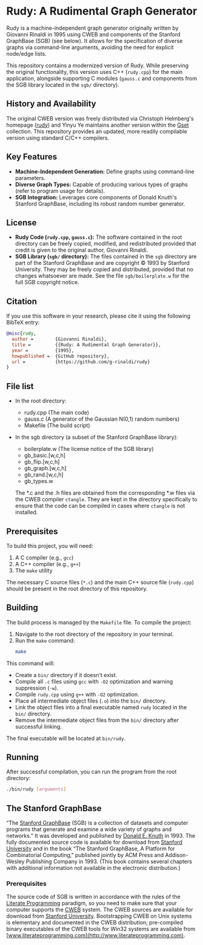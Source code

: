 # Rudy: A Rudimental Graph Generator

Rudy is a machine-independent graph generator originally written by Giovanni Rinaldi in 1995 using CWEB and components of the Stanford GraphBase (SGB) (see below). It allows for the specification of diverse graphs via command-line arguments, avoiding the need for explicit node/edge lists.

This repository contains a modernized version of Rudy. While preserving the original functionality, this version uses C++ (`rudy.cpp`) for the main application, alongside supporting C modules (`gauss.c` and components from the SGB library located in the `sgb/` directory).

## History and Availability

The original CWEB version was freely distributed via Christoph Helmberg's homepage ([rudy](https://www-user.tu-chemnitz.de/~helmberg/rudy.tar.gz)) and Yinyu Ye maintains another version within the [Gset](https://web.stanford.edu/~yyye/yyye/Gset) collection. This repository provides an updated, more readily compilable version using standard C/C++ compilers.

## Key Features

*   **Machine-Independent Generation:** Define graphs using command-line parameters.
*   **Diverse Graph Types:** Capable of producing various types of graphs (refer to program usage for details).
*   **SGB Integration:** Leverages core components of Donald Knuth's Stanford GraphBase, including its robust random number generator.

## License

*   **Rudy Code (`rudy.cpp`, `gauss.c`):** The software contained in the root directory can be freely copied, modified, and redistributed provided that credit is given to the original author, Giovanni Rinaldi.
*   **SGB Library (`sgb/` directory):** The files contained in the `sgb` directory are part of the Stanford GraphBase and are copyright © 1993 by Stanford University. They may be freely copied and distributed, provided that no changes whatsoever are made. See the file `sgb/boilerplate.w` for the full SGB copyright notice.

## Citation

If you use this software in your research, please cite it using the following BibTeX entry:

```bibtex
@misc{rudy,
  author =        {Giovanni Rinaldi},
  title =         {{Rudy: A Rudimental Graph Generator}},
  year =          {1995},
  howpublished =  {GitHub repository},
  url =           {https://github.com/g-rinaldi/rudy}
}
```

## File list

- In the root directory:
    - rudy.cpp (The main code)
    - gauss.c (A generator of the Gaussian N(0,1) random numbers)
    - Makefile (The build script)

- In the sgb directory (a subset of the Stanford GraphBase library):
    - boilerplate.w (The license notice of the SGB library)
    - gb_basic.[w,c,h]
    - gb_flip.[w,c,h]
    - gb_graph.[w,c,h]
    - gb_rand.[w,c,h]
    - gb_types.w

    The *.c and the .h files are obtained from the corresponding *.w files via the CWEB compiler `ctangle`. They are kept in the directory specifically to ensure that the code can be compiled in cases where `ctangle` is not installed.    

## Prerequisites

To build this project, you will need:

1.  A C compiler (e.g., `gcc`)
2.  A C++ compiler (e.g., `g++`)
3.  The `make` utility

The necessary C source files (`*.c`) and the main C++ source file (`rudy.cpp`) should be present in the root directory of this repository.

## Building

The build process is managed by the `Makefile` file. To compile the project:

1.  Navigate to the root directory of the repository in your terminal.
2.  Run the `make` command:
    ```bash
    make
    ```

This command will:
*   Create a `bin/` directory if it doesn't exist.
*   Compile all `.c` files using `gcc` with `-O2` optimization and warning suppression (`-w`).
*   Compile `rudy.cpp` using `g++` with `-O2` optimization.
*   Place all intermediate object files (`.o`) into the `bin/` directory.
*   Link the object files into a final executable named `rudy` located in the `bin/` directory.
*   Remove the intermediate object files from the `bin/` directory after successful linking.

The final executable will be located at `bin/rudy`.

## Running

After successful compilation, you can run the program from the root directory:

```bash
./bin/rudy [arguments]
```

## The Stanford GraphBase

“The [Stanford GraphBase](https://www-cs-faculty.stanford.edu/~knuth/sgb.html)
(SGB) is a collection of datasets and computer programs that generate and
examine a wide variety of graphs and networks.” It was developed and published
by [Donald E. Knuth](https://www-cs-faculty.stanford.edu/~knuth) in 1993. The
fully documented source code is available for download from [Stanford
University](https://ftp.cs.stanford.edu/pub/sgb/sgb.tar.gz) and in the book
“The Stanford GraphBase, A Platform for Combinatorial Computing,” published
jointly by ACM Press and Addison-Wesley Publishing Company in 1993. (This book
contains several chapters with additional information not available in the
electronic distribution.)

### Prerequisites

The source code of SGB is written in accordance with the rules of the
[Literate Programming](https://www-cs-faculty.stanford.edu/~knuth/lp.html)
paradigm, so you need to make sure that your computer supports the
[CWEB](https://www-cs-faculty.stanford.edu/~knuth/cweb.html) system. The CWEB
sources are available for download from [Stanford
University](https://ftp.cs.stanford.edu/pub/cweb/cweb.tar.gz). Bootstrapping
CWEB on Unix systems is elementary and documented in the CWEB distribution;
pre-compiled binary executables of the CWEB tools for Win32 systems are
available from
[www.literateprogramming.com](http://www.literateprogramming.com).
